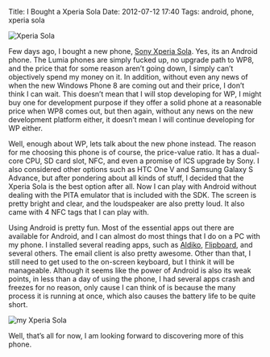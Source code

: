 Title: I Bought a Xperia Sola
Date: 2012-07-12 17:40
Tags: android, phone, xperia sola

![Xperia Sola][sola]

Few days ago, I bought a new phone, [Sony Xperia Sola][ssola]. Yes, its an
Android phone. The Lumia phones are simply fucked up, no upgrade path to
WP8, and the price that for some reason aren’t going down, I simply
can’t objectively spend my money on it. In addition, without even any
news of when the new Windows Phone 8 are coming out and their price, I
don’t think I can wait. This doesn’t mean that I will stop developing
for WP, I might buy one for development purpose if they offer a solid
phone at a reasonable price when WP8 comes out, but then again, without
any news on the new development platform either, it doesn’t mean I will
continue developing for WP either.

Well, enough about WP, lets talk about the new phone instead. The reason
for me choosing this phone is of course, the price-value ratio. It has a
dual-core CPU, SD card slot, NFC, and even a promise of ICS upgrade by
Sony. I also considered other options such as HTC One V and Samsung
Galaxy S Advance, but after pondering about all kinds of stuff, I
decided that the Xperia Sola is the best option after all. Now I can
play with Android without dealing with the PITA emulator that is
included with the SDK. The screen is pretty bright and clear, and the
loudspeaker are also pretty loud. It also came with 4 NFC tags that I
can play with.

Using Android is pretty fun. Most of the essential apps out there are
available for Android, and I can almost do most things that I do on a PC
with my phone. I installed several reading apps, such as [Aldiko][app1],
[Flipboard][app2], and several others. The email client is also pretty
awesome. Other than that, I still need to get used to the on-screen
keyboard, but I think it will be manageable. Although it seems like the
power of Android is also its weak points, in less than a day of using
the phone, I had several apps crash and freezes for no reason, only
cause I can think of is because the many process it is running at once,
which also causes the battery life to be quite short.

![my Xperia Sola][sola2]

Well, that’s all for now, I am looking forward to discovering more of
this phone.


[ssola]: http://www.sonymobile.com/global-en/products/phones/xperia-sola/
[app1]: https://play.google.com/store/apps/details?id=com.aldiko.android&feature=search_result
[app2]:https://play.google.com/store/apps/details?id=flipboard.app&feature=search_result

[sola]: http://api.sonymobile.com/files/xperia-sola-black-464x515.png
[sola2]: https://farm8.staticflickr.com/7254/7554965796_574e699c83.jpg